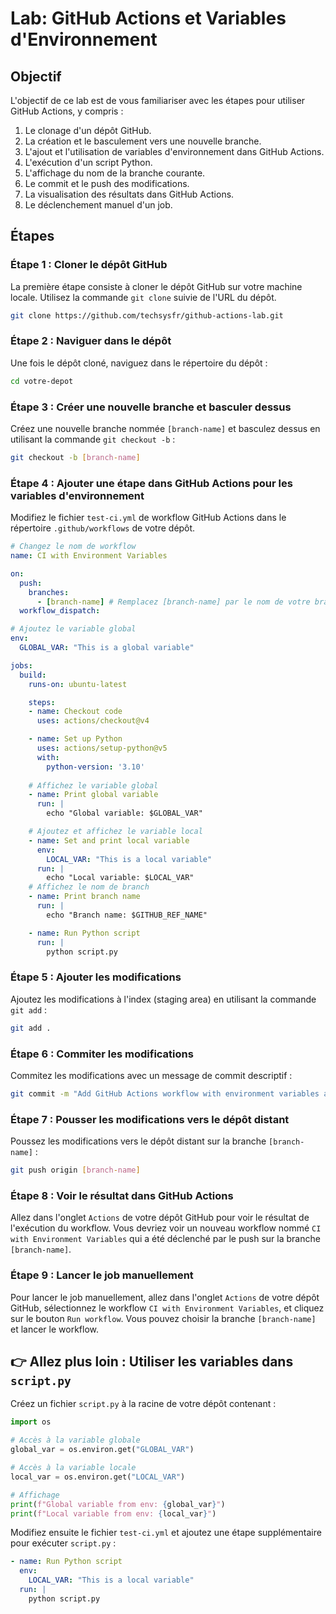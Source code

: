 # Lab: GitHub Actions et Variables d'Environnement

## Objectif
L'objectif de ce lab est de vous familiariser avec les étapes pour utiliser GitHub Actions, y compris :
1. Le clonage d'un dépôt GitHub.
2. La création et le basculement vers une nouvelle branche.
3. L'ajout et l'utilisation de variables d'environnement dans GitHub Actions.
4. L'exécution d'un script Python.
5. L'affichage du nom de la branche courante.
6. Le commit et le push des modifications.
7. La visualisation des résultats dans GitHub Actions.
8. Le déclenchement manuel d'un job.


## Étapes

### Étape 1 : Cloner le dépôt GitHub
La première étape consiste à cloner le dépôt GitHub sur votre machine locale. Utilisez la commande `git clone` suivie de l'URL du dépôt.

```sh
git clone https://github.com/techsysfr/github-actions-lab.git
```

### Étape 2 : Naviguer dans le dépôt
Une fois le dépôt cloné, naviguez dans le répertoire du dépôt :

```sh
cd votre-depot
```

### Étape 3 : Créer une nouvelle branche et basculer dessus
Créez une nouvelle branche nommée `[branch-name]` et basculez dessus en utilisant la commande `git checkout -b` :

```sh
git checkout -b [branch-name]
```

### Étape 4 : Ajouter une étape dans GitHub Actions pour les variables d'environnement
Modifiez le fichier `test-ci.yml` de workflow GitHub Actions dans le répertoire `.github/workflows` de votre dépôt.

```yaml
# Changez le nom de workflow
name: CI with Environment Variables

on:
  push:
    branches:
      - [branch-name] # Remplacez [branch-name] par le nom de votre branche
  workflow_dispatch:

# Ajoutez le variable global
env:
  GLOBAL_VAR: "This is a global variable"

jobs:
  build:
    runs-on: ubuntu-latest

    steps:
    - name: Checkout code
      uses: actions/checkout@v4

    - name: Set up Python
      uses: actions/setup-python@v5
      with:
        python-version: '3.10'
    
    # Affichez le variable global 
    - name: Print global variable
      run: |
        echo "Global variable: $GLOBAL_VAR"

    # Ajoutez et affichez le variable local
    - name: Set and print local variable
      env:
        LOCAL_VAR: "This is a local variable"
      run: |
        echo "Local variable: $LOCAL_VAR"
    # Affichez le nom de branch
    - name: Print branch name
      run: |
        echo "Branch name: $GITHUB_REF_NAME"

    - name: Run Python script
      run: |
        python script.py
```

### Étape 5 : Ajouter les modifications
Ajoutez les modifications à l'index (staging area) en utilisant la commande `git add` :

```sh
git add .
```

### Étape 6 : Commiter les modifications
Commitez les modifications avec un message de commit descriptif :

```sh
git commit -m "Add GitHub Actions workflow with environment variables and Python script"
```

### Étape 7 : Pousser les modifications vers le dépôt distant
Poussez les modifications vers le dépôt distant sur la branche `[branch-name]` :

```sh
git push origin [branch-name]
```

### Étape 8 : Voir le résultat dans GitHub Actions
Allez dans l'onglet `Actions` de votre dépôt GitHub pour voir le résultat de l'exécution du workflow. Vous devriez voir un nouveau workflow nommé `CI with Environment Variables` qui a été déclenché par le push sur la branche `[branch-name]`.

### Étape 9 : Lancer le job manuellement
Pour lancer le job manuellement, allez dans l'onglet `Actions` de votre dépôt GitHub, sélectionnez le workflow `CI with Environment Variables`, et cliquez sur le bouton `Run workflow`. Vous pouvez choisir la branche `[branch-name]` et lancer le workflow.

## 👉 Allez plus loin : Utiliser les variables dans `script.py`

Créez un fichier `script.py` à la racine de votre dépôt contenant :

```python
import os

# Accès à la variable globale
global_var = os.environ.get("GLOBAL_VAR")

# Accès à la variable locale
local_var = os.environ.get("LOCAL_VAR")

# Affichage
print(f"Global variable from env: {global_var}")
print(f"Local variable from env: {local_var}")
```

Modifiez ensuite le fichier `test-ci.yml` et ajoutez une étape supplémentaire pour exécuter `script.py` :

```yaml
- name: Run Python script
  env:
    LOCAL_VAR: "This is a local variable"
  run: | 
    python script.py